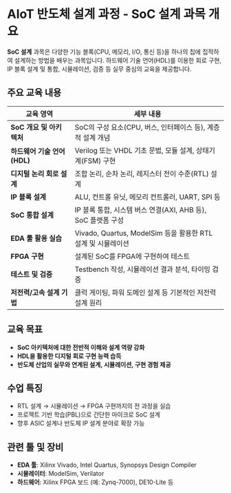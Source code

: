 # AIoT 반도체 설계 과정 - SoC 설계 과목 개요

**SoC 설계** 과목은 다양한 기능 블록(CPU, 메모리, I/O, 통신 등)을 하나의 칩에 집적하여 설계하는 방법을 배우는 과목입니다. 하드웨어 기술 언어(HDL)를 이용한 회로 구현, IP 블록 설계 및 통합, 시뮬레이션, 검증 등 실무 중심의 교육을 제공합니다.

## 주요 교육 내용

| 교육 영역              | 세부 내용 |
|----------------------|----------|
| **SoC 개요 및 아키텍처**  | SoC의 구성 요소(CPU, 버스, 인터페이스 등), 계층적 설계 개념 |
| **하드웨어 기술 언어(HDL)** | Verilog 또는 VHDL 기초 문법, 모듈 설계, 상태기계(FSM) 구현 |
| **디지털 논리 회로 설계** | 조합 논리, 순차 논리, 레지스터 전이 수준(RTL) 설계 |
| **IP 블록 설계**        | ALU, 컨트롤 유닛, 메모리 컨트롤러, UART, SPI 등 |
| **SoC 통합 설계**       | IP 블록 통합, 시스템 버스 연결(AXI, AHB 등), SoC 플랫폼 구성 |
| **EDA 툴 활용 실습**     | Vivado, Quartus, ModelSim 등을 활용한 RTL 설계 및 시뮬레이션 |
| **FPGA 구현**          | 설계된 SoC를 FPGA에 구현하여 테스트 |
| **테스트 및 검증**      | Testbench 작성, 시뮬레이션 결과 분석, 타이밍 검증 |
| **저전력/고속 설계 기법** | 클럭 게이팅, 파워 도메인 설계 등 기본적인 저전력 설계 원리 |

## 교육 목표

- **SoC 아키텍처에 대한 전반적 이해와 설계 역량 강화**
- **HDL을 활용한 디지털 회로 구현 능력 습득**
- **반도체 산업의 실무와 연계된 설계, 시뮬레이션, 구현 경험 제공**

## 수업 특징

- RTL 설계 → 시뮬레이션 → FPGA 구현까지의 전 과정을 실습
- 프로젝트 기반 학습(PBL)으로 간단한 마이크로 SoC 설계
- 향후 ASIC 설계나 반도체 IP 설계 분야로 확장 가능

## 관련 툴 및 장비

- **EDA 툴**: Xilinx Vivado, Intel Quartus, Synopsys Design Compiler
- **시뮬레이터**: ModelSim, Verilator
- **하드웨어**: Xilinx FPGA 보드 (예: Zynq-7000), DE10-Lite 등

